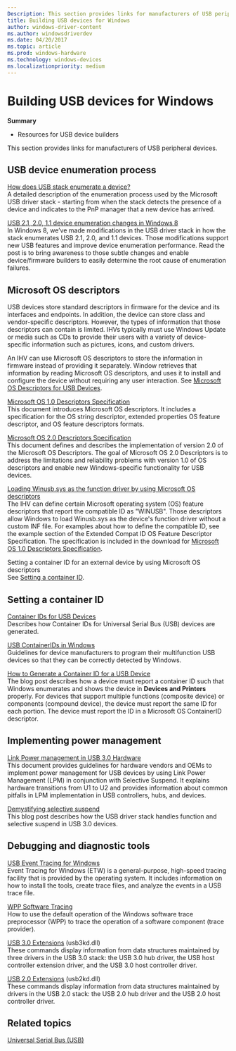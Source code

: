 ```yaml
---
Description: This section provides links for manufacturers of USB peripheral devices.
title: Building USB devices for Windows
author: windows-driver-content
ms.author: windowsdriverdev
ms.date: 04/20/2017
ms.topic: article
ms.prod: windows-hardware
ms.technology: windows-devices
ms.localizationpriority: medium
---
```


# Building USB devices for Windows


**Summary**

-   Resources for USB device builders

This section provides links for manufacturers of USB peripheral devices.

## USB device enumeration process


[How does USB stack enumerate a device?](http://go.microsoft.com/fwlink/p/?linkid=617517)  
A detailed description of the enumeration process used by the Microsoft USB driver stack - starting from when the stack detects the presence of a device and indicates to the PnP manager that a new device has arrived.

[USB 2.1, 2.0, 1.1 device enumeration changes in Windows 8](http://go.microsoft.com/fwlink/p/?linkid=617518)  
In Windows 8, we’ve made modifications in the USB driver stack in how the stack enumerates USB 2.1, 2.0, and 1.1 devices. Those modifications support new USB features and improve device enumeration performance. Read the post is to bring awareness to those subtle changes and enable device/firmware builders to easily determine the root cause of enumeration failures.

## Microsoft OS descriptors


USB devices store standard descriptors in firmware for the device and its interfaces and endpoints. In addition, the device can store class and vendor-specific descriptors. However, the types of information that those descriptors can contain is limited. IHVs typically must use Windows Update or media such as CDs to provide their users with a variety of device-specific information such as pictures, icons, and custom drivers.

An IHV can use Microsoft OS descriptors to store the information in firmware instead of providing it separately. Window retrieves that information by reading Microsoft OS descriptors, and uses it to install and configure the device without requiring any user interaction. See [Microsoft OS Descriptors for USB Devices](microsoft-defined-usb-descriptors.md).

[Microsoft OS 1.0 Descriptors Specification](http://go.microsoft.com/fwlink/p/?linkid=617519)  
This document introduces Microsoft OS descriptors. It includes a specification for the OS string descriptor, extended properties OS feature descriptor, and OS feature descriptors formats.

[Microsoft OS 2.0 Descriptors Specification](http://go.microsoft.com/fwlink/p/?linkid=306681)  
This document defines and describes the implementation of version 2.0 of the Microsoft OS Descriptors. The goal of Microsoft OS 2.0 Descriptors is to address the limitations and reliability problems with version 1.0 of OS descriptors and enable new Windows-specific functionality for USB devices.

[Loading Winusb.sys as the function driver by using Microsoft OS descriptors](automatic-installation-of-winusb.md)  
The IHV can define certain Microsoft operating system (OS) feature descriptors that report the compatible ID as "WINUSB". Those descriptors allow Windows to load Winusb.sys as the device's function driver without a custom INF file. For examples about how to define the compatible ID, see the example section of the Extended Compat ID OS Feature Descriptor Specification. The specification is included in the download for [Microsoft OS 1.0 Descriptors Specification](http://go.microsoft.com/fwlink/p/?linkid=617519).

<a href="" id="setting-a-container-id-for-an-external-device-by-using-microsoft-os-descriptors"></a>Setting a container ID for an external device by using Microsoft OS descriptors  
See [Setting a container ID](#container).

## Setting a container ID


[Container IDs for USB Devices](https://msdn.microsoft.com/library/windows/hardware/ff540084)  
Describes how Container IDs for Universal Serial Bus (USB) devices are generated.

[USB ContainerIDs in Windows](usb-containerids-in-windows.md)  
Guidelines for device manufacturers to program their multifunction USB devices so that they can be correctly detected by Windows.

[How to Generate a Container ID for a USB Device](http://go.microsoft.com/fwlink/p/?linkid=617520)  
The blog post describes how a device must report a container ID such that Windows enumerates and shows the device in **Devices and Printers** properly. For devices that support multiple functions (composite device) or components (compound device), the device must report the same ID for each portion. The device must report the ID in a Microsoft OS ContainerID descriptor.

## Implementing power management


[Link Power management in USB 3.0 Hardware](link-power-management-in-usb-3-0-hardware.md)  
This document provides guidelines for hardware vendors and OEMs to implement power management for USB devices by using Link Power Management (LPM) in conjunction with Selective Suspend. It explains hardware transitions from U1 to U2 and provides information about common pitfalls in LPM implementation in USB controllers, hubs, and devices.

[Demystifying selective suspend](link-power-management-in-usb-3-0-hardware.md)  
This blog post describes how the USB driver stack handles function and selective suspend in USB 3.0 devices.

## Debugging and diagnostic tools


<a href="" id="usb-event-tracing-for-windows"></a>[USB Event Tracing for Windows](usb-event-tracing-for-windows.md)  
Event Tracing for Windows (ETW) is a general-purpose, high-speed tracing facility that is provided by the operating system. It includes information on how to install the tools, create trace files, and analyze the events in a USB trace file.

<a href="" id="wpp-software-tracing"></a>[WPP Software Tracing](https://msdn.microsoft.com/library/windows/hardware/ff556204)  
How to use the default operation of the Windows software trace preprocessor (WPP) to trace the operation of a software component (trace provider).

<a href="" id="usb-3-0-extensions--usb3kd-dll-"></a>[USB 3.0 Extensions](https://msdn.microsoft.com/library/windows/hardware/hh869258) (usb3kd.dll)  
These commands display information from data structures maintained by three drivers in the USB 3.0 stack: the USB 3.0 hub driver, the USB host controller extension driver, and the USB 3.0 host controller driver.

<a href="" id="usb-2-0-extensions---usb2kd-dll-"></a>[USB 2.0 Extensions](https://msdn.microsoft.com/library/windows/hardware/dn367056) (usb2kd.dll)  
These commands display information from data structures maintained by drivers in the USB 2.0 stack: the USB 2.0 hub driver and the USB 2.0 host controller driver.

## Related topics
[Universal Serial Bus (USB)](https://msdn.microsoft.com/library/windows/hardware/ff538930)  



